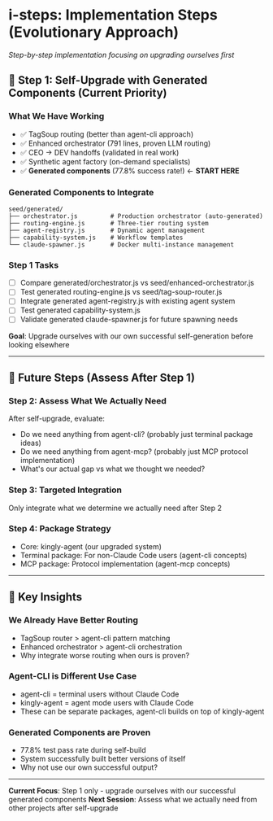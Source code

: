 # i-steps: Implementation Steps (Evolutionary Approach)

*Step-by-step implementation focusing on upgrading ourselves first*

## 🎯 **Step 1: Self-Upgrade with Generated Components** (Current Priority)

### **What We Have Working**
- ✅ TagSoup routing (better than agent-cli approach)
- ✅ Enhanced orchestrator (791 lines, proven LLM routing)
- ✅ CEO → DEV handoffs (validated in real work)
- ✅ Synthetic agent factory (on-demand specialists)
- ✅ **Generated components** (77.8% success rate!) ← **START HERE**

### **Generated Components to Integrate**
```
seed/generated/
├── orchestrator.js         # Production orchestrator (auto-generated)
├── routing-engine.js       # Three-tier routing system  
├── agent-registry.js       # Dynamic agent management
├── capability-system.js    # Workflow templates
└── claude-spawner.js       # Docker multi-instance management
```

### **Step 1 Tasks**
- [ ] Compare generated/orchestrator.js vs seed/enhanced-orchestrator.js
- [ ] Test generated routing-engine.js vs seed/tag-soup-router.js  
- [ ] Integrate generated agent-registry.js with existing agent system
- [ ] Test generated capability-system.js 
- [ ] Validate generated claude-spawner.js for future spawning needs

**Goal**: Upgrade ourselves with our own successful self-generation before looking elsewhere

---

## 🔮 **Future Steps** (Assess After Step 1)

### **Step 2: Assess What We Actually Need**
After self-upgrade, evaluate:
- Do we need anything from agent-cli? (probably just terminal package ideas)
- Do we need anything from agent-mcp? (probably just MCP protocol implementation)
- What's our actual gap vs what we thought we needed?

### **Step 3: Targeted Integration** 
Only integrate what we determine we actually need after Step 2

### **Step 4: Package Strategy**
- Core: kingly-agent (our upgraded system)
- Terminal package: For non-Claude Code users (agent-cli concepts)
- MCP package: Protocol implementation (agent-mcp concepts)

---

## 🤔 **Key Insights**

### **We Already Have Better Routing**
- TagSoup router > agent-cli pattern matching
- Enhanced orchestrator > agent-cli orchestration
- Why integrate worse routing when ours is proven?

### **Agent-CLI is Different Use Case**
- agent-cli = terminal users without Claude Code
- kingly-agent = agent mode users with Claude Code
- These can be separate packages, agent-cli builds on top of kingly-agent

### **Generated Components are Proven**
- 77.8% test pass rate during self-build
- System successfully built better versions of itself
- Why not use our own successful output?

---

**Current Focus**: Step 1 only - upgrade ourselves with our successful generated components
**Next Session**: Assess what we actually need from other projects after self-upgrade